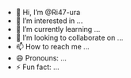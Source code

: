 - 👋 Hi, I’m @Ri47-ura
- 👀 I’m interested in ...
- 🌱 I’m currently learning ...
- 💞️ I’m looking to collaborate on ...
- 📫 How to reach me ...
- 😄 Pronouns: ...
- ⚡ Fun fact: ...

<!---
Ri47-ura/Ri47-ura is a ✨ special ✨ repository because its `README.md` (this file) appears on your GitHub profile.
You can click the Preview link to take a look at your changes.
--->
